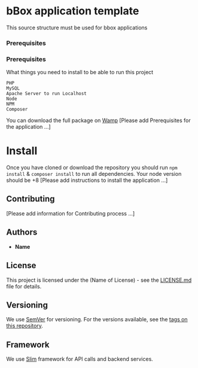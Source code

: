 # bBox application template
This source structure must be used for bbox applications

### Prerequisites
### Prerequisites
What things you need to install to be able to run this project

```
PHP
MySQL
Apache Server to run Localhost
Node
NPM
Composer
```

You can download the full package on [Wamp](http://www.wampserver.com/en/)
[Please add Prerequisites for the application ...]

# Install
Once you have cloned or download the repository you should run `npm install` & `composer install` to run all dependencies. Your node version should be +8
[Please add instructions to install the application ...]

## Contributing
[Please add information for Contributing process ...]

## Authors
* **Name**

## License
This project is licensed under the (Name of License) - see the [LICENSE.md](LICENSE.md) file for details.

## Versioning
We use [SemVer](http://semver.org/spec/v2.0.0.html) for versioning.
For the versions available, see the [tags on this repository]().

## Framework
We use [Slim](https://www.slimframework.com) framework for API calls and backend services.
